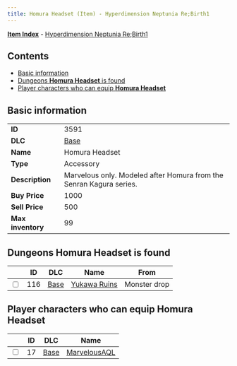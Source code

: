 ```yaml
---
title: Homura Headset (Item) - Hyperdimension Neptunia Re;Birth1
---
```


[**Item Index**](/neptunia/rb1/item/index.html) - [Hyperdimension Neptunia Re;Birth1](/neptunia/rb1)

## Contents

- [Basic information](#basic-information)
- [Dungeons **Homura Headset** is found](#dungeons-homura-headset-is-found)
- [Player characters who can equip **Homura Headset**](#player-characters-who-can-equip-homura-headset)

## Basic information

|   |   |
| -- | -- |
| **ID** | 3591 |
| **DLC** | [Base](/neptunia/rb1/dlc/1-base.html) |
| **Name** | Homura Headset |
| **Type** | Accessory |
| **Description** | Marvelous only. Modeled after Homura from the Senran Kagura series. |
| **Buy Price** | 1000 |
| **Sell Price** | 500 |
| **Max inventory** | 99 |


## Dungeons **Homura Headset** is found

|    | ID | DLC | Name | From |
| -- | -- | --- | ---- | ---- |
| <input type="checkbox" id="rb1-dungeon-1-116" class="trackbox" /> | 116 | [Base](/neptunia/rb1/dlc/1-base.html) | [Yukawa Ruins](/neptunia/rb1/dungeon/1-116-yukawa-ruins.html) | Monster drop |


## Player characters who can equip **Homura Headset**

|    | ID | DLC | Name |
| -- | -- | --- | ---- |
| <input type="checkbox" id="rb1-player-1-17" class="trackbox" /> | 17 | [Base](/neptunia/rb1/dlc/1-base.html) | [MarvelousAQL](/neptunia/rb1/player/1-17-marvelousaql.html) |
